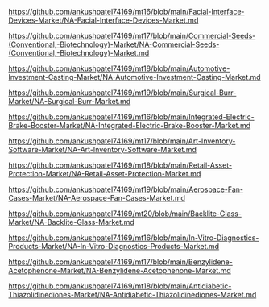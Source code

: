 <p><a href="https://github.com/ankushpatel74169/mt16/blob/main/Facial-Interface-Devices-Market/NA-Facial-Interface-Devices-Market.md">https://github.com/ankushpatel74169/mt16/blob/main/Facial-Interface-Devices-Market/NA-Facial-Interface-Devices-Market.md</a></p><p><a href="https://github.com/ankushpatel74169/mt17/blob/main/Commercial-Seeds-(Conventional,-Biotechnology)-Market/NA-Commercial-Seeds-(Conventional,-Biotechnology)-Market.md">https://github.com/ankushpatel74169/mt17/blob/main/Commercial-Seeds-(Conventional,-Biotechnology)-Market/NA-Commercial-Seeds-(Conventional,-Biotechnology)-Market.md</a></p><p><a href="https://github.com/ankushpatel74169/mt18/blob/main/Automotive-Investment-Casting-Market/NA-Automotive-Investment-Casting-Market.md">https://github.com/ankushpatel74169/mt18/blob/main/Automotive-Investment-Casting-Market/NA-Automotive-Investment-Casting-Market.md</a></p><p><a href="https://github.com/ankushpatel74169/mt19/blob/main/Surgical-Burr-Market/NA-Surgical-Burr-Market.md">https://github.com/ankushpatel74169/mt19/blob/main/Surgical-Burr-Market/NA-Surgical-Burr-Market.md</a></p><p><a href="https://github.com/ankushpatel74169/mt16/blob/main/Integrated-Electric-Brake-Booster-Market/NA-Integrated-Electric-Brake-Booster-Market.md">https://github.com/ankushpatel74169/mt16/blob/main/Integrated-Electric-Brake-Booster-Market/NA-Integrated-Electric-Brake-Booster-Market.md</a></p><p><a href="https://github.com/ankushpatel74169/mt17/blob/main/Art-Inventory-Software-Market/NA-Art-Inventory-Software-Market.md">https://github.com/ankushpatel74169/mt17/blob/main/Art-Inventory-Software-Market/NA-Art-Inventory-Software-Market.md</a></p><p><a href="https://github.com/ankushpatel74169/mt18/blob/main/Retail-Asset-Protection-Market/NA-Retail-Asset-Protection-Market.md">https://github.com/ankushpatel74169/mt18/blob/main/Retail-Asset-Protection-Market/NA-Retail-Asset-Protection-Market.md</a></p><p><a href="https://github.com/ankushpatel74169/mt19/blob/main/Aerospace-Fan-Cases-Market/NA-Aerospace-Fan-Cases-Market.md">https://github.com/ankushpatel74169/mt19/blob/main/Aerospace-Fan-Cases-Market/NA-Aerospace-Fan-Cases-Market.md</a></p><p><a href="https://github.com/ankushpatel74169/mt20/blob/main/Backlite-Glass-Market/NA-Backlite-Glass-Market.md">https://github.com/ankushpatel74169/mt20/blob/main/Backlite-Glass-Market/NA-Backlite-Glass-Market.md</a></p><p><a href="https://github.com/ankushpatel74169/mt16/blob/main/In-Vitro-Diagnostics-Products-Market/NA-In-Vitro-Diagnostics-Products-Market.md">https://github.com/ankushpatel74169/mt16/blob/main/In-Vitro-Diagnostics-Products-Market/NA-In-Vitro-Diagnostics-Products-Market.md</a></p><p><a href="https://github.com/ankushpatel74169/mt17/blob/main/Benzylidene-Acetophenone-Market/NA-Benzylidene-Acetophenone-Market.md">https://github.com/ankushpatel74169/mt17/blob/main/Benzylidene-Acetophenone-Market/NA-Benzylidene-Acetophenone-Market.md</a></p><p><a href="https://github.com/ankushpatel74169/mt18/blob/main/Antidiabetic-Thiazolidinediones-Market/NA-Antidiabetic-Thiazolidinediones-Market.md">https://github.com/ankushpatel74169/mt18/blob/main/Antidiabetic-Thiazolidinediones-Market/NA-Antidiabetic-Thiazolidinediones-Market.md</a></p>

